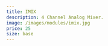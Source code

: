 ```yaml
---
title: IMIX
description: 4 Channel Analog Mixer.
image: /images/modules/imix.jpg
price: 25
size: base
---
```


